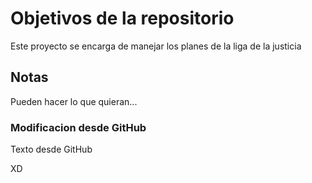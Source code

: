 # Objetivos de la repositorio

Este proyecto se encarga de manejar los planes de la liga de la justicia


## Notas
Pueden hacer lo que quieran...



### Modificacion desde GitHub

Texto desde GitHub

XD
